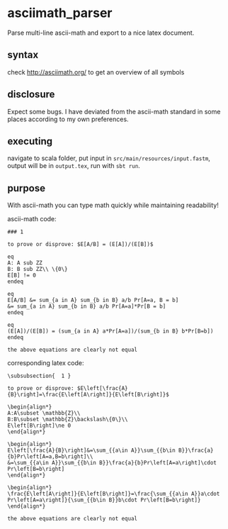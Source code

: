 # asciimath_parser
Parse multi-line ascii-math and export to a nice latex document.

## syntax
check http://asciimath.org/ to get an overview of all symbols

## disclosure
Expect some bugs.
I have deviated from the ascii-math standard in some places according to my own preferences.

## executing
navigate to scala folder, put input in `src/main/resources/input.fastm`,
output will be in `output.tex`, run with `sbt run`.

## purpose

With ascii-math you can type math quickly while maintaining readability!

ascii-math code:
```
### 1

to prove or disprove: $E[A/B] = (E[A])/(E[B])$

eq
A: A sub ZZ
B: B sub ZZ\\ \{0\}
E[B] != 0
endeq

eq
E[A/B] &= sum_{a in A} sum_{b in B} a/b Pr[A=a, B = b]
&= sum_{a in A} sum_{b in B} a/b Pr[A=a]*Pr[B = b]
endeq

eq
(E[A])/(E[B]) = (sum_{a in A} a*Pr[A=a])/(sum_{b in B} b*Pr[B=b])
endeq

the above equations are clearly not equal

```

corresponding latex code:
```
\subsubsection{  1 }

to prove or disprove: $E\left[\frac{A}{B}\right]=\frac{E\left[A\right]}{E\left[B\right]}$

\begin{align*}
A:A\subset \mathbb{Z}\\
B:B\subset \mathbb{Z}\backslash\{0\}\\
E\left[B\right]\ne 0
\end{align*}

\begin{align*}
E\left[\frac{A}{B}\right]&=\sum_{{a\in A}}\sum_{{b\in B}}\frac{a}{b}Pr\left[A=a,B=b\right]\\
&=\sum_{{a\in A}}\sum_{{b\in B}}\frac{a}{b}Pr\left[A=a\right]\cdot Pr\left[B=b\right]
\end{align*}

\begin{align*}
\frac{E\left[A\right]}{E\left[B\right]}=\frac{\sum_{{a\in A}}a\cdot Pr\left[A=a\right]}{\sum_{{b\in B}}b\cdot Pr\left[B=b\right]}
\end{align*}

the above equations are clearly not equal
```
